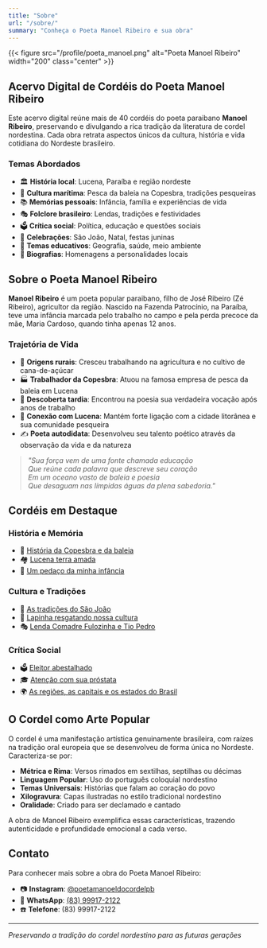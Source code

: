 ```yaml
---
title: "Sobre"
url: "/sobre/"
summary: "Conheça o Poeta Manoel Ribeiro e sua obra"
---
```


{{< figure src="/profile/poeta_manoel.png" alt="Poeta Manoel Ribeiro" width="200" class="center" >}}

## Acervo Digital de Cordéis do Poeta Manoel Ribeiro

Este acervo digital reúne mais de 40 cordéis do poeta paraibano **Manoel Ribeiro**, preservando e divulgando a rica tradição da literatura de cordel nordestina. Cada obra retrata aspectos únicos da cultura, história e vida cotidiana do Nordeste brasileiro.

### Temas Abordados

- 🏛️ **História local**: Lucena, Paraíba e região nordeste
- 🐋 **Cultura marítima**: Pesca da baleia na Copesbra, tradições pesqueiras
- 📚 **Memórias pessoais**: Infância, família e experiências de vida
- 🎭 **Folclore brasileiro**: Lendas, tradições e festividades
- 🗳️ **Crítica social**: Política, educação e questões sociais
- 🎉 **Celebrações**: São João, Natal, festas juninas
- 📖 **Temas educativos**: Geografia, saúde, meio ambiente
- 👥 **Biografias**: Homenagens a personalidades locais

## Sobre o Poeta Manoel Ribeiro

**Manoel Ribeiro** é um poeta popular paraibano, filho de José Ribeiro (Zé Ribeiro), agricultor da região. Nascido na Fazenda Patrocínio, na Paraíba, teve uma infância marcada pelo trabalho no campo e pela perda precoce da mãe, Maria Cardoso, quando tinha apenas 12 anos.

### Trajetória de Vida

- 🌱 **Origens rurais**: Cresceu trabalhando na agricultura e no cultivo de cana-de-açúcar
- 🏭 **Trabalhador da Copesbra**: Atuou na famosa empresa de pesca da baleia em Lucena
- 🎯 **Descoberta tardia**: Encontrou na poesia sua verdadeira vocação após anos de trabalho
- 🌊 **Conexão com Lucena**: Mantém forte ligação com a cidade litorânea e sua comunidade pesqueira
- ✍️ **Poeta autodidata**: Desenvolveu seu talento poético através da observação da vida e da natureza

> *"Sua força vem de uma fonte chamada educação  
> Que reúne cada palavra que descreve seu coração  
> Em um oceano vasto de baleia e poesia  
> Que desaguam nas límpidas águas da plena sabedoria."*

## Cordéis em Destaque

### História e Memória
- 🐋 [História da Copesbra e da baleia](/cordeis/historia_da_copesbra_e_da_baleia/)
- 🏘️ [Lucena terra amada](/cordeis/lucena_terra_amada/)
- 👶 [Um pedaço da minha infância](/cordeis/um_pedaco_da_minha_infancia/)

### Cultura e Tradições
- 🎊 [As tradições do São João](/cordeis/as_tradicoes_do_sao_joao/)
- 🎄 [Lapinha resgatando nossa cultura](/cordeis/lapinha_resgatando_nossa_cultura/)
- 🎭 [Lenda Comadre Fulozinha e Tio Pedro](/cordeis/lenda_comadre_fulozinha_e_tio_pedro/)

### Crítica Social
- 🗳️ [Eleitor abestalhado](/cordeis/eleitor_abestalhado/)
- 🎓 [Atenção com sua próstata](/cordeis/atencao_com_sua_prostata/)
- 🌍 [As regiões, as capitais e os estados do Brasil](/cordeis/as_regioes_as_capitais_e_os_estados_do_brasil/)

## O Cordel como Arte Popular

O cordel é uma manifestação artística genuinamente brasileira, com raízes na tradição oral europeia que se desenvolveu de forma única no Nordeste. Caracteriza-se por:

- **Métrica e Rima**: Versos rimados em sextilhas, septilhas ou décimas
- **Linguagem Popular**: Uso do português coloquial nordestino
- **Temas Universais**: Histórias que falam ao coração do povo
- **Xilogravura**: Capas ilustradas no estilo tradicional nordestino
- **Oralidade**: Criado para ser declamado e cantado

A obra de Manoel Ribeiro exemplifica essas características, trazendo autenticidade e profundidade emocional a cada verso.

## Contato

Para conhecer mais sobre a obra do Poeta Manoel Ribeiro:

- 📷 **Instagram**: [@poetamanoeldocordelpb](https://instagram.com/poetamanoeldocordelpb)
- 📱 **WhatsApp**: [(83) 99917-2122](https://wa.me/5583999172122)
- ☎️ **Telefone**: (83) 99917-2122

---

*Preservando a tradição do cordel nordestino para as futuras gerações*
